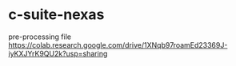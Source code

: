 # c-suite-nexas
pre-processing file 
https://colab.research.google.com/drive/1XNqb97roamEd23369J-iyKXJYrK9QU2k?usp=sharing
